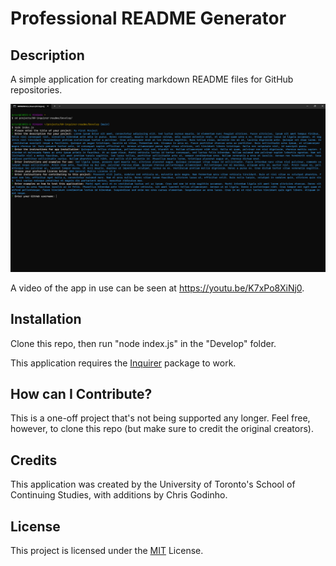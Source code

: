 # Professional README Generator

## Description

A simple application for creating markdown README files for GitHub repositories.

![A render of the app in execution](/assets/images/readme_render.jpg)

A video of the app in use can be seen at <https://youtu.be/K7xPo8XiNj0>.

## Installation

Clone this repo, then run "node index.js" in the "Develop" folder.

This application requires the [Inquirer](<https://www.npmjs.com/package/inquirer/v/8.2.4>) package to work.

## How can I Contribute?

This is a one-off project that's not being supported any longer. Feel free, however, to clone this repo (but make sure to credit the original creators).

## Credits

This application was created by the University of Toronto's School of Continuing Studies, with additions by Chris Godinho.

## License

This project is licensed under the [MIT](/LICENSE) License.